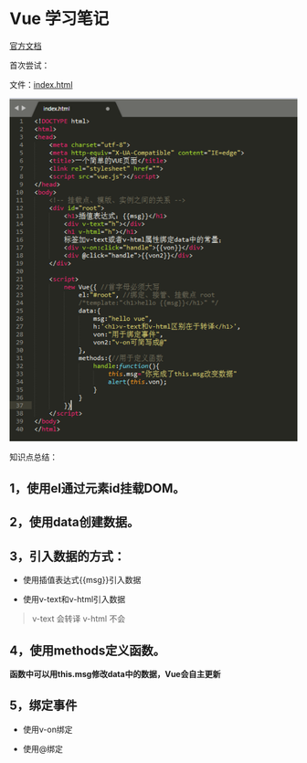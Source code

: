 # Vue 学习笔记

[官方文档](https://cn.vuejs.org)

首次尝试：

文件：[index.html](https://github.com/wyysgithub/Vue-note/blob/master/index.html)

![](https://github.com/wyysgithub/Vue-note/blob/master/img/helloVue.png)


知识点总结：

## 1，使用el通过元素id挂载DOM。

## 2，使用data创建数据。

## 3，引入数据的方式：

* 使用插值表达式{{msg}}引入数据

* 使用v-text和v-html引入数据

> v-text 会转译 v-html 不会

## 4，使用methods定义函数。

**函数中可以用this.msg修改data中的数据，Vue会自主更新**

## 5，绑定事件

* 使用v-on绑定

* 使用@绑定


